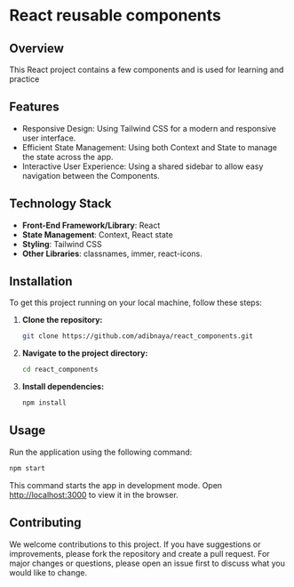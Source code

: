 # React reusable components

## Overview
This React project contains a few components and is used for learning and practice

## Features
- Responsive Design: Using Tailwind CSS for a modern and responsive user interface.
- Efficient State Management: Using both Context and State to manage the state across the app.
- Interactive User Experience: Using a shared sidebar to allow easy navigation between the Components.

## Technology Stack
- **Front-End Framework/Library**: React
- **State Management**: Context, React state
- **Styling**: Tailwind CSS
- **Other Libraries**: classnames, immer, react-icons.

Installation
------------

To get this project running on your local machine, follow these steps:

1.  **Clone the repository:**

    ```bash
    git clone https://github.com/adibnaya/react_components.git
    ```

2.  **Navigate to the project directory:**

    ```bash
    cd react_components
    ```

3.  **Install dependencies:**

    ```bash
    npm install
    ```


Usage
-----

Run the application using the following command:

```bash
npm start
```

This command starts the app in development mode. Open [http://localhost:3000](http://localhost:3000) to view it in the browser.

Contributing
------------

We welcome contributions to this project. If you have suggestions or improvements, please fork the repository and create a pull request. For major changes or questions, please open an issue first to discuss what you would like to change.